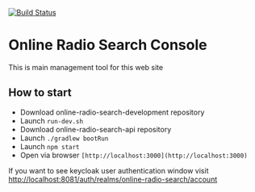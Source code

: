 [![Build Status](https://travis-ci.org/modestukasai/online-radio-search-console.svg?branch=master)](https://travis-ci.org/modestukasai/online-radio-search-console)

# Online Radio Search Console
This is main management tool for this web site

## How to start
* Download online-radio-search-development repository
* Launch `run-dev.sh`
* Download online-radio-search-api repository
* Launch `./gradlew bootRun`
* Launch `npm start`
* Open via browser `[http://localhost:3000](http://localhost:3000)`

If you want to see keycloak user authentication window visit [http://localhost:8081/auth/realms/online-radio-search/account](http://localhost:8081/auth/realms/online-radio-search/account)
